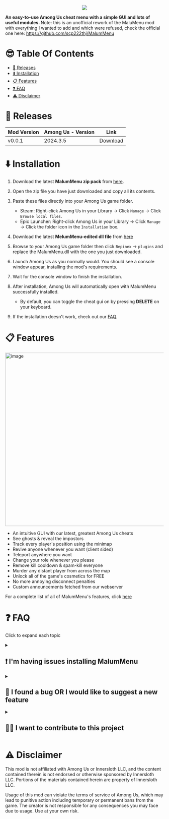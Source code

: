 
<p align="center">
  <img src="https://scp222thj.dev/static/images/malumLogo.png">
</p>

<b>An easy-to-use Among Us cheat menu with a simple GUI and lots of useful modules. </b>
Note: this is an unofficial rework of the MaluMenu mod with everything I wanted to add and which were refused, check the official one here: https://github.com/scp222thj/MalumMenu

# 😎 Table Of Contents
- [🎁 Releases](#-releases)
- [⬇️ Installation](#️-installation)
- [📋 Features](#-features)
- [❓ FAQ](#-faq)
- [⚠️ Disclaimer](#️-disclaimer)

# 🎁 Releases
| Mod Version| Among Us - Version | Link |
|----------|-------------|-----------------|
| v0.0.1 | 2024.3.5 | [Download](https://github.com/lekillerdesgames/MalumMenu-Edited/releases/download/v.0.0.1/MalumMenu-Edited.dll) |


# ⬇️ Installation

1. Download the latest **MalumMenu zip pack** from [here](https://github.com/scp222thj/MalumMenu/releases/latest).
   
2. Open the zip file you have just downloaded and copy all its contents.
   
3. Paste these files directly into your Among Us game folder.
    - Steam: Right-click Among Us in your Library → Click `Manage` → Click `Browse local files`.
    - Epic Launcher: Right-click Among Us in your Library → Click `Manage` → Click the folder icon in the `Installation` box.

4. Download the latest **MelumMenu-edited dll file** from [here](https://github.com/lekillerdesgames/MalumMenu-Edited/releases/download/v.0.0.1/MalumMenu-Edited.dll)

5. Browse to your Among Us game folder then click `Bepinex` → `plugins` and replace the MalumMenu.dll with the one you just downloaded.
   
6. Launch Among Us as you normally would. You should see a console window appear, installing the mod's requirements.

7. Wait for the console window to finish the installation.
   
8. After installation, Among Us will automatically open with MalumMenu successfully installed.
    - By default, you can toggle the cheat gui on by pressing **DELETE** on your keyboard.
9. If the installation doesn't work, check out our [FAQ](#-faq).

# 📋 Features

<img width="550" alt="image" src="https://scp222thj.dev/static/images/malumIngame.png">

- An intuitive GUI with our latest, greatest Among Us cheats
- See ghosts & reveal the impostors
- Track every player's position using the minimap
- Revive anyone whenever you want (client sided)
- Teleport anywhere you want
- Change your role whenever you please
- Remove kill cooldown & spam-kill everyone
- Murder any distant player from across the map
- Unlock all of the game's cosmetics for FREE
- No more annoying disconnect penalties
- Custom announcements fetched from our webserver

For a complete list of all of MalumMenu's features, click [here](https://github.com/scp222thj/MalumMenu/blob/main/FEATURES.md)

# ❓ FAQ
Click to expand each topic
<details>
  <summary><h2>❗ I'm having issues installing MalumMenu</h2></summary>

First of all, make sure you are running the most recent version of Among Us (`2024.3.5`) with the most recent version of MalumMenu (`v2.2.0`)

Also, check if your platform is officially supported:

- ✅ Steam
- ✅ Itch.io
- ✅ Epic Games Launcher
- ❔ Cracked (rarely works)
- ❌ Microsoft Store
- ❌ iOS App Store & Google Play
- ❌ PS & Switch & Xbox

Make sure you followed the installation guide precisely. This is what your `Among Us` folder should look like after a successful installation:

<img src="https://scp222thj.dev/static/images/amongUsFolder.png" alt="drawing" width="550"/>

<br>Some antiviruses might cause issues when installing the mod, so consider temporarily deactivating your antivirus if the game isn't booting after installation.

When installing MalumMenu for the first time, it will take **MUCH** longer than usual for the game to load. This is completly normal and expected behaviour, so don't be alarmed if you have to wait a while. You can keep track of the installation progress through this useful BepInEx console window that pops up when you start the game:

<img src="https://scp222thj.dev/static/images/bepinexConsole.png" alt="drawing" width="550"/>

<br>If you are still having issues, feel free to open a new Github issue [here](https://github.com/scp222thj/MalumMenu/issues/new), or you can ask for help in our Discord server: [discord.gg/YYcYf88jAb](https://discord.gg/YYcYf88jAb)
</details>

<details>
  <summary><h2>👾 I found a bug OR I would like to suggest a new feature</h2></summary>

To let me know, you can open a new Github issue [here](https://github.com/scp222thj/MalumMenu/issues/new), or you can discuss it on our Discord server: [discord.gg/YYcYf88jAb](https://discord.gg/YYcYf88jAb)

If you want, you can also contribute to the project and implement the change yourself by making a pull request. All contributions are welcome!
</details>

<details>
  <summary><h2>👨‍💻 I want to contribute to this project</h2></summary>
  
To get started, I suggest you first learn about the basics of C# and Unity, since that's what Among Us is written in. There are plenty of tutorials out there to help you with that.

You should also learn about Github forking and pull requests, since you will need to use those to make any contributions to the project. [Here](https://docs.github.com/en/get-started/exploring-projects-on-github/contributing-to-a-project) is the official documentation on the topic.

Then, I suggest you learn about Among Us modding in general. In this project, I use BepInEx and Harmony to patch the game, so I suggest you take a look at [this](https://docs.reactor.gg) great guide to learn how to work with those. 

Here are some other useful resources:

- The [Reactor](https://reactor.gg/discord) discord server
    - A great community of Among Us modders where you can ask questions and get help
    - Here you can also find the most recent decompiled Among Us assemblies (the DLL files in `#resources` channel). I suggest using [dnSpy](https://github.com/dnSpy/dnSpy/releases/latest) to go through these.

- [sus.wiki](https://github.com/roobscoob/among-us-protocol)
    - Useful resource to learn more about the Among Us network protocol 
    - Keep in mind that both it is slightly outdated
</details>


# ⚠️ Disclaimer

This mod is not affiliated with Among Us or Innersloth LLC, and the content contained therein is not endorsed or otherwise sponsored by Innersloth LLC. Portions of the materials contained herein are property of Innersloth LLC. 

Usage of this mod can violate the terms of service of Among Us, which may lead to punitive action including temporary or permanent bans from the game. The creator is not responsible for any consequences you may face due to usage. Use at your own risk.
